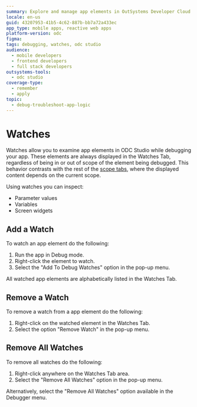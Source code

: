 ```yaml
---
summary: Explore and manage app elements in OutSystems Developer Cloud (ODC) using the Watches feature for effective debugging.
locale: en-us
guid: 43207953-41b5-4c62-887b-bb7a72a433ec
app_type: mobile apps, reactive web apps
platform-version: odc
figma:
tags: debugging, watches, odc studio
audience:
  - mobile developers
  - frontend developers
  - full stack developers
outsystems-tools:
  - odc studio
coverage-type:
  - remember
  - apply
topic:
  - debug-troubleshoot-app-logic
---
```


# Watches

Watches allow you to examine app elements in ODC Studio while debugging your app. These elements are always displayed in the Watches Tab, regardless of being in or out of scope of the element being debugged. This behavior contrasts with the rest of the [scope tabs](debugger-ui-reference.md#scope-tabs-area), where the displayed content depends on the current scope.

Using watches you can inspect:

* Parameter values
* Variables
* Screen widgets


## Add a Watch

To watch an app element do the following:

1. Run the app in Debug mode.
1. Right-click the element to watch.
1. Select the "Add To Debug Watches" option in the pop-up menu. 

All watched app elements are alphabetically listed in the Watches Tab. 


## Remove a Watch

To remove a watch from a app element do the following:

1. Right-click on the watched element in the Watches Tab.
1. Select the option "Remove Watch" in the pop-up menu.


## Remove All Watches

To remove all watches do the following:

1. Right-click anywhere on the Watches Tab area.
1. Select the "Remove All Watches" option in the pop-up menu. 

Alternatively, select the "Remove All Watches" option available in the Debugger menu.

